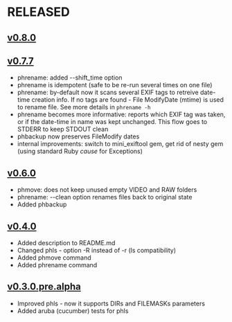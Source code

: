 # RELEASED

## [v0.8.0](https://github.com/andrewbiz/phtools/compare/v0.7.7...v0.8.0)

## [v0.7.7](https://github.com/andrewbiz/phtools/compare/v0.6.0...v0.7.7)
* phrename: added --shift_time option
* phrename is idempotent (safe to be re-run several times on one file)
* phrename: by-default now it scans several EXIF tags to retreive date-time creation info. If no tags are found - File ModifyDate (mtime) is used to rename file. See more details in `phrename -h`
* phrename becomes more informative: reports which EXIF tag was taken, or if the date-time in name was kept unchanged. This flow goes to STDERR to keep STDOUT clean
* phbackup now preserves FileModify dates
* internal improvements: switch to mini_exiftool gem, get rid of nesty gem (using standard Ruby *cause* for Exceptions)

## [v0.6.0](https://github.com/andrewbiz/phtools/compare/v0.4.0...v0.6.0)
* phmove: does not keep unused empty VIDEO and RAW folders
* phrename: --clean option renames files back to original state
* Added phbackup


## [v0.4.0](https://github.com/andrewbiz/phtools/compare/v0.3.0.pre.alpha...v0.4.0)
* Added description to README.md
* Changed phls - option -R instead of -r (ls compatibility)
* Added phmove command
* Added phrename command

## [v0.3.0.pre.alpha](https://github.com/andrewbiz/phtools/compare/v0.2.4...v0.3.0.pre.alpha)

* Improved phls - now it supports DIRs and FILEMASKs parameters
* Added aruba (cucumber) tests for phls
